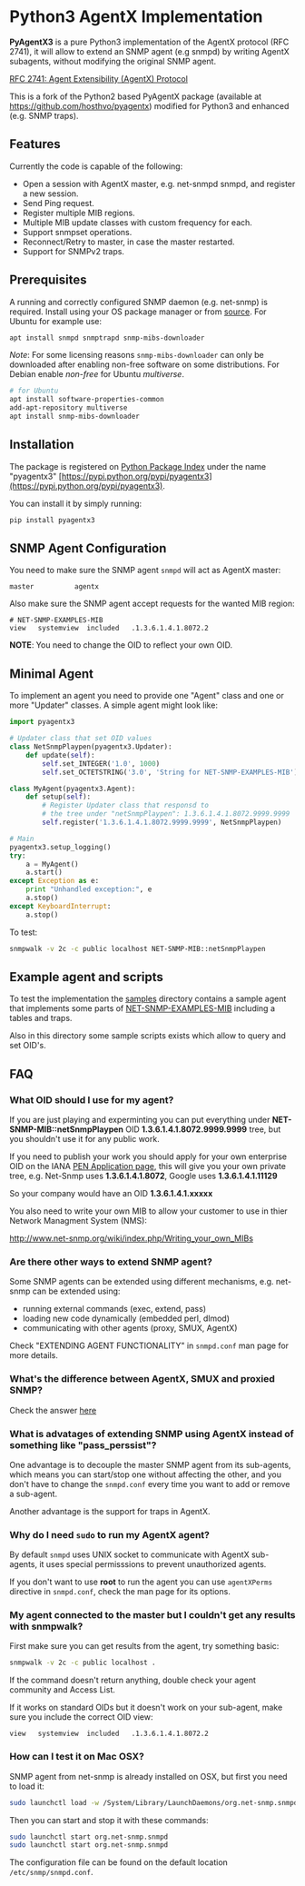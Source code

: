 # Python3 AgentX Implementation

**PyAgentX3** is a pure Python3 implementation of the AgentX protocol (RFC 2741),
it will allow to extend an SNMP agent (e.g snmpd) by writing AgentX subagents,
without modifying the original SNMP agent.

[RFC 2741: Agent Extensibility (AgentX) Protocol](http://www.ietf.org/rfc/rfc2741.txt)

This is a fork of the Python2 based PyAgentX package (available at
<https://github.com/hosthvo/pyagentx>)
modified for Python3 and enhanced (e.g. SNMP traps).


## Features

Currently the code is capable of the following:

* Open a session with AgentX master, e.g. net-snmpd snmpd, and register a new session.
* Send Ping request.
* Register multiple MIB regions.
* Multiple MIB update classes with custom frequency for each.
* Support snmpset operations.
* Reconnect/Retry to master, in case the master restarted.
* Support for SNMPv2 traps.


## Prerequisites

A running and correctly configured SNMP daemon (e.g. net-snmp) is required.
Install using your OS package manager or from [source](https://www.net-snmp.org/download.html).
For Ubuntu for example use:

```bash
apt install snmpd snmptrapd snmp-mibs-downloader
```

_Note_: For some licensing reasons `snmp-mibs-downloader` can only be downloaded
after enabling non-free software on some distributions. For Debian enable
*non-free* for Ubuntu *multiverse*.

```bash
# for Ubuntu
apt install software-properties-common
add-apt-repository multiverse
apt install snmp-mibs-downloader
```


## Installation

The package is registered on [Python Package Index](https://pypi.python.org/)
under the name "pyagentx3" [https://pypi.python.org/pypi/pyagentx3](https://pypi.python.org/pypi/pyagentx3).

You can install it by simply running:

```bash
pip install pyagentx3
```


## SNMP Agent Configuration

You need to make sure the SNMP agent `snmpd` will act as AgentX master:

```
master          agentx
```

Also make sure the SNMP agent accept requests for the wanted MIB region:

```
# NET-SNMP-EXAMPLES-MIB
view   systemview  included   .1.3.6.1.4.1.8072.2
```

__NOTE__: You need to change the OID to reflect your own OID.


## Minimal Agent

To implement an agent you need to provide one "Agent" class and one or more
"Updater" classes. A simple agent might look like:

```python
import pyagentx3

# Updater class that set OID values
class NetSnmpPlaypen(pyagentx3.Updater):
    def update(self):
        self.set_INTEGER('1.0', 1000)
        self.set_OCTETSTRING('3.0', 'String for NET-SNMP-EXAMPLES-MIB')

class MyAgent(pyagentx3.Agent):
    def setup(self):
        # Register Updater class that responsd to
        # the tree under "netSnmpPlaypen": 1.3.6.1.4.1.8072.9999.9999
        self.register('1.3.6.1.4.1.8072.9999.9999', NetSnmpPlaypen)

# Main
pyagentx3.setup_logging()
try:
    a = MyAgent()
    a.start()
except Exception as e:
    print "Unhandled exception:", e
    a.stop()
except KeyboardInterrupt:
    a.stop()
```

To test:

```bash
snmpwalk -v 2c -c public localhost NET-SNMP-MIB::netSnmpPlaypen
```


## Example agent and scripts

To test the implementation the [samples](samples) directory contains a sample
agent that implements some parts of
[NET-SNMP-EXAMPLES-MIB](http://www.net-snmp.org/docs/mibs/NET-SNMP-EXAMPLES-MIB.txt)
including a tables and traps.

Also in this directory some sample scripts exists which allow to query and
set OID's.


## FAQ


### What OID should I use for my agent?

If you are just playing and experminting you can put everything under
**NET-SNMP-MIB::netSnmpPlaypen** OID **1.3.6.1.4.1.8072.9999.9999** tree, but you
shouldn't use it for any public work.

If you need to publish your work you should apply for your own enterprise OID
on the IANA [PEN Application page](http://pen.iana.org/pen/PenApplication.page),
this will give you your own private tree, e.g. Net-Snmp uses **1.3.6.1.4.1.8072**,
Google uses **1.3.6.1.4.1.11129**

So your company would have an OID **1.3.6.1.4.1.xxxxx**

You also need to write your own MIB to allow your customer to use in thier
Network Managment System (NMS):

<http://www.net-snmp.org/wiki/index.php/Writing_your_own_MIBs>


### Are there other ways to extend SNMP agent?

Some SNMP agents can be extended using different mechanisms, e.g. net-snmp can
be extended using:

* running external commands (exec, extend, pass)
* loading new code dynamically (embedded perl, dlmod)
* communicating with other agents (proxy, SMUX, AgentX)

Check "EXTENDING AGENT FUNCTIONALITY" in `snmpd.conf` man page for more details.


### What's the difference between AgentX, SMUX and proxied SNMP?

Check the answer [here](http://net-snmp.sourceforge.net/wiki/index.php/FAQ:Agent_08)


### What is advatages of extending SNMP using AgentX instead of something like "pass\_perssist"?

One advantage is to decouple the master SNMP agent from its sub-agents, which
means you can start/stop one without affecting the other, and you don't have to
change the `snmpd.conf` every time you want to add or remove a sub-agent.

Another advantage is the support for traps in AgentX.


### Why do I need `sudo` to run my AgentX agent?

By default `snmpd` uses UNIX socket to communicate with AgentX sub-agents, it
uses special permisssions to prevent unauthorized agents.

If you don't want to use **root** to run the agent you can use `agentXPerms`
directive in `snmpd.conf`, check the man page for its options.


### My agent connected to the master but I couldn't get any results with snmpwalk?

First make sure you can get results from the agent, try something basic:

```bash
snmpwalk -v 2c -c public localhost .
```

If the command doesn't return anything, double check your agent community
and Access List.

If it works on standard OIDs but it doesn't work on your sub-agent, make sure
you include the correct OID view:

```
view   systemview  included   .1.3.6.1.4.1.8072.2
```


### How can I test it on Mac OSX?

SNMP agent from net-snmp is already installed on OSX, but first you need to load it:

```bash
sudo launchctl load -w /System/Library/LaunchDaemons/org.net-snmp.snmpd.plist
```

Then you can start and stop it with these commands:

```bash
sudo launchctl start org.net-snmp.snmpd
sudo launchctl start org.net-snmp.snmpd
```

The configuration file can be found on the default location `/etc/snmp/snmpd.conf`.


